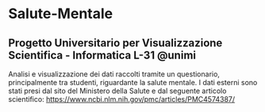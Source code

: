 # Salute-Mentale
## Progetto Universitario per Visualizzazione Scientifica - Informatica L-31 @unimi
Analisi e visualizzazione dei dati raccolti tramite un questionario, principalmente tra studenti, riguardante la salute mentale.
I dati esterni sono stati presi dal sito del Ministero della Salute e dal seguente articolo scientifico: https://www.ncbi.nlm.nih.gov/pmc/articles/PMC4574387/
